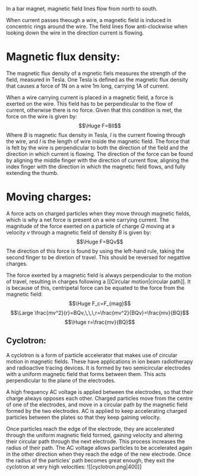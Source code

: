 
In a bar magnet, magnetic field lines flow from north to south.

When current passes theough a wire, a magnetic field is induced in concentric rings around the wire. The field lines flow anti-clockwise when looking down the wire in the direction current is flowing.

# Magnetic flux density:

The magnetic flux density of a mgnetic fiels measures the strength of the field, measured in Tesla. One Tesla is defined as the magnetic flux density that causes a force of 1N on a wire 1m long, carrying 1A of current.

When a wire carrying current is placed in a magnetic field, a force is exerted on the wire. This field has to be perpendicular to the flow of current, otherwise there is no force. Given that this condition is met, the force on the wire is given by:
$$\Huge F=BIl$$
Where $B$ is magnetic flux density in Tesla, $I$ is the current flowing through the wire, and $l$ is the length of wire inside the magnetic field. The force that is felt by the wire is perpendicular to both the direction of the field and the direction in which current is flowing. The direction of the force can be found by aligning the middle finger with the direction of current flow, aligning the index finger with the direction in which the magnetic field flows, and fully extending the thumb.


# Moving charges:

A force acts on charged particles when they move through magnetic fields, which is why a net force is present on a wire carrying current. The magnitude of the force exerted on a particle of charge $Q$ moving at a velocity $v$ through a magnetic field of density $B$ is given by:
$$\Huge F=BQv$$
The direction of this force is found by using the left-hand rule, taking the second finger to be diretion of travel. This should be reversed for negattive charges.

The force exerted by a magnetic field is always perpendicular to the motion of travel, resulting in charges following a [[Circular motion|circular path]]. It is because of this, centripetal force can be equated to the force from the magnetic field:
$$\Huge F_c=F_{mag}$$
$$\Large \frac{mv^2}{r}=BQv,\,\,\,r=\frac{mv^2}{BQv}=\frac{mv}{BQ}$$
$$\Huge r=\frac{mv}{BQ}$$
## Cyclotron:

A cyclotron is a form of particle accelerator that makes use of circular motion in magnetic fields. These have applications in ion beam radiotherapy and radioactive tracing devices. It is formed by two semicircular electrodes with a uniform magnetic field that forms between them. This acts perpendicular to the plane of the electrodes.

A high frequency AC voltage is applied between the electrodes, so that their charge always opposes each other. Charged particles move from the centre of one of the electrodes, and move in a circular path by the magnetic field formed by the two electrodes. AC is applied to keep accelerating charged particles between the plates so that they keep gaining velocity.

Once particles reach the edge of the electrode, they are accelerated through the uniform magnetic field formed, gaining velocity and altering their circular path through the next electrode. This process increases the radius of their path. The AC voltage allows particles to be accelerated again in the other direction when they reach the edge of the new electrode. Once the radius of the particles' path becomes great enough, they exit the cyclotron at very high velocities:
![[cyclotron.png|400]]